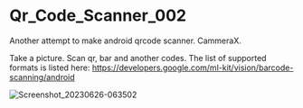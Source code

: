# Qr_Code_Scanner_002
Another attempt to make android qrcode scanner. CammeraX. 

Take a picture. Scan qr, bar and another codes. The list of supported formats is listed here: 
https://developers.google.com/ml-kit/vision/barcode-scanning/android

![Screenshot_20230626-063502](https://github.com/s3va/Qr_Code_Scanner_002/assets/47842157/56650fee-5d6f-4b71-bff5-653d249e19c4)
